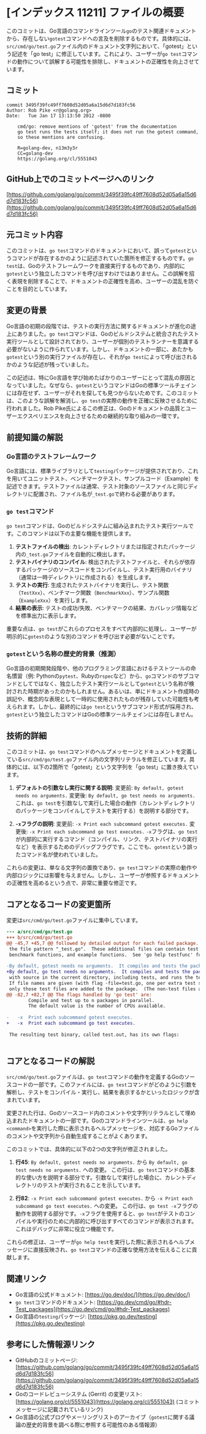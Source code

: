 # [インデックス 11211] ファイルの概要

このコミットは、Go言語のコマンドラインツール`go`のテスト関連ドキュメントから、存在しない`gotest`コマンドへの言及を削除するものです。具体的には、`src/cmd/go/test.go`ファイル内のドキュメント文字列において、「gotest」という記述を「go test」に修正しています。これにより、ユーザーが`go test`コマンドの動作について誤解する可能性を排除し、ドキュメントの正確性を向上させています。

## コミット

```
commit 3495f39fc49ff7608d52d05a6a15d6d7d183fc56
Author: Rob Pike <r@golang.org>
Date:   Tue Jan 17 13:13:50 2012 -0800

    cmd/go: remove mentions of 'gotest' from the documentation
    go test runs the tests itself; it does not run the gotest command,
    so these mentions are confusing.
    
    R=golang-dev, n13m3y3r
    CC=golang-dev
    https://golang.org/cl/5551043
```

## GitHub上でのコミットページへのリンク

[https://github.com/golang/go/commit/3495f39fc49ff7608d52d05a6a15d6d7d183fc56](https://github.com/golang/go/commit/3495f39fc49ff7608d52d05a6a15d6d7d183fc56)

## 元コミット内容

このコミットは、`go test`コマンドのドキュメントにおいて、誤って`gotest`というコマンドが存在するかのように記述されていた箇所を修正するものです。`go test`は、Goのテストフレームワークを直接実行するものであり、内部的に`gotest`という独立したコマンドを呼び出すわけではありません。この誤解を招く表現を削除することで、ドキュメントの正確性を高め、ユーザーの混乱を防ぐことを目的としています。

## 変更の背景

Go言語の初期の段階では、テストの実行方法に関するドキュメントが進化の途上にありました。`go test`コマンドは、Goのビルドシステムと統合されたテスト実行ツールとして設計されており、ユーザーが個別のテストランナーを意識する必要がないように作られています。しかし、ドキュメントの一部に、あたかも`gotest`という別の実行ファイルが存在し、それが`go test`によって呼び出されるかのような記述が残っていました。

この記述は、特にGo言語を学び始めたばかりのユーザーにとって混乱の原因となっていました。なぜなら、`gotest`というコマンドはGoの標準ツールチェインには存在せず、ユーザーがそれを探しても見つからないためです。このコミットは、このような誤解を解消し、`go test`の実際の動作を正確に反映させるために行われました。Rob Pike氏によるこの修正は、Goのドキュメントの品質とユーザーエクスペリエンスを向上させるための継続的な取り組みの一環です。

## 前提知識の解説

### Go言語のテストフレームワーク

Go言語には、標準ライブラリとして`testing`パッケージが提供されており、これを用いてユニットテスト、ベンチマークテスト、サンプルコード（Example）を記述できます。テストファイルは通常、テスト対象のソースファイルと同じディレクトリに配置され、ファイル名が`_test.go`で終わる必要があります。

### `go test`コマンド

`go test`コマンドは、Goのビルドシステムに組み込まれたテスト実行ツールです。このコマンドは以下の主要な機能を提供します。

1.  **テストファイルの検出**: カレントディレクトリまたは指定されたパッケージ内の`_test.go`ファイルを自動的に検出します。
2.  **テストバイナリのコンパイル**: 検出されたテストファイルと、それらが依存するパッケージのソースコードをコンパイルし、テスト実行用のバイナリ（通常は一時ディレクトリに作成される）を生成します。
3.  **テストの実行**: 生成されたテストバイナリを実行し、テスト関数（`TestXxx`）、ベンチマーク関数（`BenchmarkXxx`）、サンプル関数（`ExampleXxx`）を実行します。
4.  **結果の表示**: テストの成功/失敗、ベンチマークの結果、カバレッジ情報などを標準出力に表示します。

重要な点は、`go test`がこれらのプロセスをすべて内部的に処理し、ユーザーが明示的に`gotest`のような別のコマンドを呼び出す必要がないことです。

### `gotest`という名称の歴史的背景（推測）

Go言語の初期開発段階や、他のプログラミング言語におけるテストツールの命名慣習（例: Pythonの`pytest`、Rubyの`rspec`など）から、`go`コマンドのサブコマンドとしてではなく、独立したテスト実行ツールとして`gotest`という名称が検討された時期があったのかもしれません。あるいは、単にドキュメント作成時の誤記や、概念的な表現として一時的に使用されたものが残存していた可能性も考えられます。しかし、最終的には`go test`というサブコマンド形式が採用され、`gotest`という独立したコマンドはGoの標準ツールチェインには存在しません。

## 技術的詳細

このコミットは、`go test`コマンドのヘルプメッセージとドキュメントを定義している`src/cmd/go/test.go`ファイル内の文字列リテラルを修正しています。具体的には、以下の2箇所で「gotest」という文字列を「go test」に置き換えています。

1.  **デフォルトの引数なし実行に関する説明**:
    変更前: `By default, gotest needs no arguments.`
    変更後: `By default, go test needs no arguments.`
    これは、`go test`を引数なしで実行した場合の動作（カレントディレクトリのパッケージをコンパイルしてテストを実行する）を説明する部分です。

2.  **`-x`フラグの説明**:
    変更前: `-x Print each subcommand gotest executes.`
    変更後: `-x Print each subcommand go test executes.`
    `-x`フラグは、`go test`が内部的に実行するコマンド（コンパイル、リンク、テストバイナリの実行など）を表示するためのデバッグフラグです。ここでも、`gotest`という誤ったコマンド名が使われていました。

これらの変更は、単なる文字列の置換であり、`go test`コマンドの実際の動作や内部ロジックには影響を与えません。しかし、ユーザーが参照するドキュメントの正確性を高めるという点で、非常に重要な修正です。

## コアとなるコードの変更箇所

変更は`src/cmd/go/test.go`ファイルに集中しています。

```diff
--- a/src/cmd/go/test.go
+++ b/src/cmd/go/test.go
@@ -45,7 +45,7 @@ followed by detailed output for each failed package.
 the file pattern "_test.go".  These additional files can contain test functions,
 benchmark functions, and example functions.  See 'go help testfunc' for more.
 
-By default, gotest needs no arguments.  It compiles and tests the package
+By default, go test needs no arguments.  It compiles and tests the package
 with source in the current directory, including tests, and runs the tests.
 If file names are given (with flag -file=test.go, one per extra test source file),
 only those test files are added to the package.  (The non-test files are always
@@ -82,7 +82,7 @@ The flags handled by 'go test' are:
 	    Compile and test up to n packages in parallel.
 	    The default value is the number of CPUs available.
 
-	-x  Print each subcommand gotest executes.
+	-x  Print each subcommand go test executes.
 
 The resulting test binary, called test.out, has its own flags:
 
```

## コアとなるコードの解説

`src/cmd/go/test.go`ファイルは、`go test`コマンドの動作を定義するGoのソースコードの一部です。このファイルには、`go test`コマンドがどのように引数を解析し、テストをコンパイル・実行し、結果を表示するかといったロジックが含まれています。

変更された行は、Goのソースコード内のコメントや文字列リテラルとして埋め込まれたドキュメントの一部です。Goのコマンドラインツールは、`go help <command>`を実行した際に表示されるヘルプメッセージを、対応するGoファイルのコメントや文字列から自動生成することがよくあります。

このコミットでは、具体的に以下の2つの文字列が修正されました。

1.  **行45**: `By default, gotest needs no arguments.` から `By default, go test needs no arguments.` への変更。
    この行は、`go test`コマンドの基本的な使い方を説明する部分です。引数なしで実行した場合に、カレントディレクトリのテストが実行されることを示しています。

2.  **行82**: `-x Print each subcommand gotest executes.` から `-x Print each subcommand go test executes.` への変更。
    この行は、`go test -x`フラグの動作を説明する部分です。`-x`フラグを使用すると、`go test`がテストのコンパイルや実行のために内部的に呼び出すすべてのコマンドが表示されます。これはデバッグに非常に役立つ機能です。

これらの修正は、ユーザーが`go help test`を実行した際に表示されるヘルプメッセージに直接反映され、`go test`コマンドの正確な使用方法を伝えることに貢献します。

## 関連リンク

*   Go言語の公式ドキュメント: [https://go.dev/doc/](https://go.dev/doc/)
*   `go test`コマンドのドキュメント: [https://go.dev/cmd/go/#hdr-Test_packages](https://go.dev/cmd/go/#hdr-Test_packages)
*   Go言語の`testing`パッケージ: [https://pkg.go.dev/testing](https://pkg.go.dev/testing)

## 参考にした情報源リンク

*   GitHubのコミットページ: [https://github.com/golang/go/commit/3495f39fc49ff7608d52d05a6a15d6d7d183fc56](https://github.com/golang/go/commit/3495f39fc49ff7608d52d05a6a15d6d7d183fc56)
*   Goのコードレビューシステム (Gerrit) の変更リスト: [https://golang.org/cl/5551043](https://golang.org/cl/5551043) (コミットメッセージに記載されているリンク)
*   Go言語の公式ブログやメーリングリストのアーカイブ（`gotest`に関する議論の歴史的背景を調べる際に参照する可能性のある情報源）

